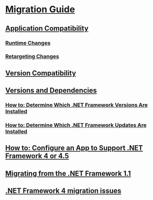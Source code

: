 # [Migration Guide](index.md)
## [Application Compatibility](application-compatibility.md)
### [Runtime Changes](runtime/index.md)
### [Retargeting Changes](retargeting/index.md)
## [Version Compatibility](version-compatibility.md)
## [Versions and Dependencies](versions-and-dependencies.md)
### [How to: Determine Which .NET Framework Versions Are Installed](how-to-determine-which-versions-are-installed.md)
### [How to: Determine Which .NET Framework Updates Are Installed](how-to-determine-which-net-framework-updates-are-installed.md)
## [How to: Configure an App to Support .NET Framework 4 or 4.5](how-to-configure-an-app-to-support-net-framework-4-or-4-5.md)
## [Migrating from the .NET Framework 1.1](migrating-from-the-net-framework-1-1.md)
## [.NET Framework 4 migration issues](net-framework-4-migration-issues.md)
